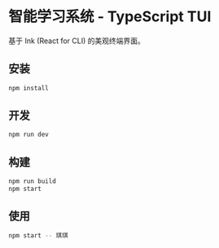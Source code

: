 # 智能学习系统 - TypeScript TUI

基于 Ink (React for CLI) 的美观终端界面。

## 安装

```bash
npm install
```

## 开发

```bash
npm run dev
```

## 构建

```bash
npm run build
npm start
```

## 使用

```bash
npm start -- 琪琪
```

